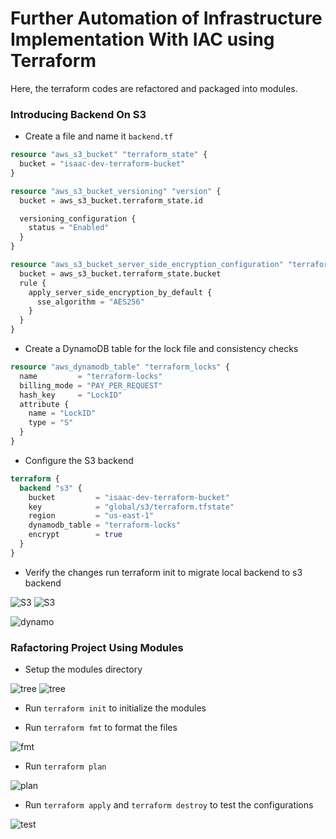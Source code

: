 # Further Automation of Infrastructure Implementation With IAC using Terraform
Here, the terraform codes are refactored and packaged into modules.

### Introducing Backend On S3

- Create a file and name it ```backend.tf```

```tf
resource "aws_s3_bucket" "terraform_state" {
  bucket = "isaac-dev-terraform-bucket"
}

resource "aws_s3_bucket_versioning" "version" {
  bucket = aws_s3_bucket.terraform_state.id

  versioning_configuration {
    status = "Enabled"
  }
}

resource "aws_s3_bucket_server_side_encryption_configuration" "terraform_state" {
  bucket = aws_s3_bucket.terraform_state.bucket
  rule {
    apply_server_side_encryption_by_default {
      sse_algorithm = "AES256"
    }
  }
}
```

- Create a DynamoDB table for the lock file and consistency checks

```tf
resource "aws_dynamodb_table" "terraform_locks" {
  name         = "terraform-locks"
  billing_mode = "PAY_PER_REQUEST"
  hash_key     = "LockID"
  attribute {
    name = "LockID"
    type = "S"
  }
}
```

- Configure the S3 backend

```tf
terraform {
  backend "s3" {
    bucket         = "isaac-dev-terraform-bucket"
    key            = "global/s3/terraform.tfstate"
    region         = "us-east-1"
    dynamodb_table = "terraform-locks"
    encrypt        = true
  }
}
```

- Verify the changes run terraform init to migrate local backend to s3 backend

![S3](images/s3m.png)
![S3](images/s3.png)

![dynamo](images/db.png)


### Rafactoring Project Using Modules

- Setup the modules directory

![tree](images/tree.png)
![tree](images/tree2.png)

- Run ```terraform init``` to initialize the modules

- Run ```terraform fmt``` to format the files

![fmt](images/fmt.png)

- Run ```terraform plan``` 

![plan](images/plan.png)

- Run ```terraform apply``` and ```terraform destroy``` to test the configurations

![test](images/test.png)
